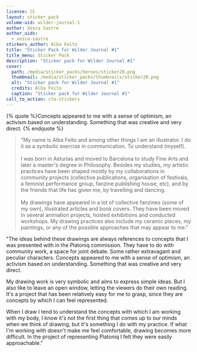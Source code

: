 ```yaml
---
license: CC
layout: sticker_pack
volume-uid: wilder-journal-1
author: Xesca Sastre
author_uids:
  - xesca-sastre
stickers_author: Alba Feito
title: "Sticker Pack for Wilder Journal #1"
title_menu: Sticker Pack
description: "Sticker pack for Wilder Journal #1"
cover:
  path: /media/sticker_packs/heroes/sticker20.png
  thumbnail: /media/sticker_packs/thumbnails/sticker20.png
  alt: "Sticker pack for Wilder Journal #1"
  credits: Alba Feito
  caption: "Sticker pack for Wilder Journal #1"
call_to_action: cta-stickers
---
```

{% quote %}Concepts appeared to me with a sense of optimism, an activism based on understanding. Something that was creative and very direct.
{% endquote %}

> "My name is Alba Feito and among other things I am an illustrator. I do it as a symbolic exercise in communication. To understand (myself).
> <br>
> <br>
> I was born in Asturias and moved to Barcelona to study Fine Arts and later a master's degree in Philosophy. Besides my studies, my artistic practices have been shaped mostly by my collaborations in community projects (collective publications, organisation of festivals, a feminist performance group, fanzine publishing house, etc), and by the friends that life has given me, by travelling and dancing.
> <br>
> <br>
> My drawings have appeared in a lot of collective fanzines (some of my own), illustrated articles and book covers. They have been moved in several animation projects, hosted exhibitions and conducted workshops. My drawing practices also include my ceramic pieces, my paintings, or any of the possible approaches that may appear to me."

"The ideas behind these drawings are always references to concepts that I was presented with in the Platoniq commission. They have to do with community work, a space for joint debate. Some rather extravagant and peculiar characters. Concepts appeared to me with a sense of optimism, an activism based on understanding. Something that was creative and very direct.

My drawing work is very symbolic and aims to express simple ideas. But I also like to leave an open window, letting the viewers do their own reading. It's a project that has been relatively easy for me to grasp, since they are concepts by which I can feel represented.

When I draw I tend to understand the concepts with which I am working with my body, I know it's not the first thing that comes up to our minds when we think of drawing, but it's something I do with my practice. If what I'm working with doesn't make me feel comfortable, drawing becomes more difficult. In the project of representing Platoniq I felt they were easily approachable."
